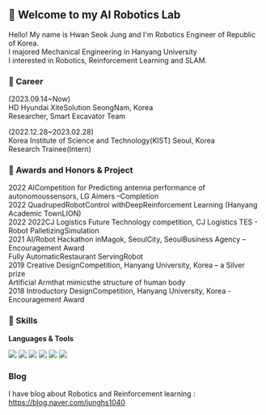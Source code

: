 ## 🔭 Welcome to my AI Robotics Lab  
Hello! My name is Hwan Seok Jung and I'm Robotics Engineer of Republic of Korea.     
I majored Mechanical Engineering in Hanyang University    
I interested in Robotics, Reinforcement Learning and SLAM.

### 🧀 Career
(2023.09.14~Now)     
HD Hyundai XiteSolution SeongNam, Korea     
Researcher, Smart Excavator Team

(2022.12.28~2023.02.28)     
Korea Institute of Science and Technology(KIST)    Seoul, Korea     
Research Trainee(Intern)

### 🍰 Awards and Honors & Project     
2022 AICompetition for Predicting antenna performance of autonomoussensors, LG Aimers –Completion          
2022 QuadrupedRobotControl withDeepReinforcement Learning (Hanyang Academic TownLION)     
2022 2022CJ Logistics Future Technology competition, CJ Logistics TES - Robot PalletizingSimulation     
2021 AI/Robot Hackathon inMagok, SeoulCity, SeoulBusiness Agency – Encouragement Award      
Fully AutomaticRestaurant ServingRobot     
2019 Creative DesignCompetition, Hanyang University, Korea – a Silver prize    
Artificial Armthat mimicsthe structure of human body     
2018 Introductory DesignCompetition, Hanyang University, Korea - Encouragement Award     
     
     

### :pizza: Skills
**Languages & Tools**    
     
<img src="https://img.shields.io/badge/Python-3776AB?style=for-the-badge&logo=Python&logoColor=white"> <img src="https://img.shields.io/badge/C++-00599C?style=for-the-badge&logo=C++&logoColor=white"> <img src="https://img.shields.io/badge/ROS-22314E?style=for-the-badge&logo=ROS&logoColor=white"> <img src="https://img.shields.io/badge/NVIDIA-76B900?style=for-the-badge&logo=NVIDIA&logoColor=white"> <img src="https://img.shields.io/badge/GIT-F05032?style=for-the-badge&logo=GIT&logoColor=white"> <img src="https://img.shields.io/badge/PyTorch-EE4C2C?style=for-the-badge&logo=PyTorch&logoColor=white">

### Blog 
I have blog about Robotics and Reinforcement learning 
: https://blog.naver.com/junghs1040
